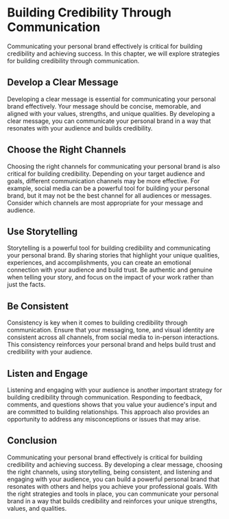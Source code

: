 Building Credibility Through Communication
========================================================================================

Communicating your personal brand effectively is critical for building credibility and achieving success. In this chapter, we will explore strategies for building credibility through communication.

Develop a Clear Message
-----------------------

Developing a clear message is essential for communicating your personal brand effectively. Your message should be concise, memorable, and aligned with your values, strengths, and unique qualities. By developing a clear message, you can communicate your personal brand in a way that resonates with your audience and builds credibility.

Choose the Right Channels
-------------------------

Choosing the right channels for communicating your personal brand is also critical for building credibility. Depending on your target audience and goals, different communication channels may be more effective. For example, social media can be a powerful tool for building your personal brand, but it may not be the best channel for all audiences or messages. Consider which channels are most appropriate for your message and audience.

Use Storytelling
----------------

Storytelling is a powerful tool for building credibility and communicating your personal brand. By sharing stories that highlight your unique qualities, experiences, and accomplishments, you can create an emotional connection with your audience and build trust. Be authentic and genuine when telling your story, and focus on the impact of your work rather than just the facts.

Be Consistent
-------------

Consistency is key when it comes to building credibility through communication. Ensure that your messaging, tone, and visual identity are consistent across all channels, from social media to in-person interactions. This consistency reinforces your personal brand and helps build trust and credibility with your audience.

Listen and Engage
-----------------

Listening and engaging with your audience is another important strategy for building credibility through communication. Responding to feedback, comments, and questions shows that you value your audience's input and are committed to building relationships. This approach also provides an opportunity to address any misconceptions or issues that may arise.

Conclusion
----------

Communicating your personal brand effectively is critical for building credibility and achieving success. By developing a clear message, choosing the right channels, using storytelling, being consistent, and listening and engaging with your audience, you can build a powerful personal brand that resonates with others and helps you achieve your professional goals. With the right strategies and tools in place, you can communicate your personal brand in a way that builds credibility and reinforces your unique strengths, values, and qualities.
